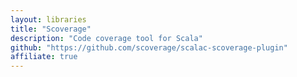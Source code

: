 ```yaml
---
layout: libraries
title: "Scoverage"
description: "Code coverage tool for Scala"
github: "https://github.com/scoverage/scalac-scoverage-plugin"
affiliate: true
---
```

